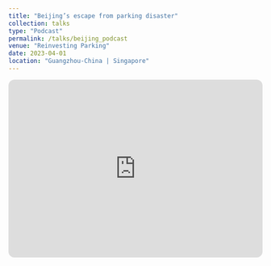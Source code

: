 ```yaml
---
title: "Beijing’s escape from parking disaster"
collection: talks
type: "Podcast"
permalink: /talks/beijing_podcast
venue: "Reinvesting Parking"
date: 2023-04-01
location: "Guangzhou-China | Singapore"
---
```

<iframe style="border-radius:12px" src="https://open.spotify.com/embed/episode/4AZZHEjMZWsUjdIWcjkf8P?utm_source=generator" width="100%" height="352" frameBorder="0" allowfullscreen="" allow="autoplay; clipboard-write; encrypted-media; fullscreen; picture-in-picture" loading="lazy"></iframe>
